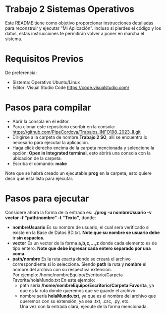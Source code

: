 # Trabajo 2 Sistemas Operativos

Este README tiene como objetivo proporcionar instrucciones detalladas para reconstruir y ejecutar "Mi Aplicación". Incluso si pierdes el código y los datos, estas instrucciones te permitirán volver a poner en marcha el sistema.  

# Requisitos Previos

De preferencia:
  - Sistema: Operativo Ubuntu/Linux
  - Editor: Visual Studio Code https://code.visualstudio.com/

# Pasos para compilar
  - Abrir la consola en el editor.
  - Para clonar este repositorio escribir en la consola: https://github.com/PipeCordova/Trabajos_INFO198_2023_II.git
  - Dirigirse a la carpeta de nombre **Trabajo 2 SO**, allí se encuentra lo necesario para ejecutar la aplicación.
  - Haga click derecho encima de la carpeta mencionada y seleccione la opción: **Open in Integrated terminal**, esto abrirá una consola con la ubicación de la carpeta.
  - Escriba el comando: **make**

Note que se habrá creado un ejecutable **prog** en la carpeta, esto quiere decir que esta listo para ejecutar.

# Pasos para ejecutar
Considere ahora la forma de la entrada es: **./prog -u nombreUsuario -v vector -f "path/nombre" -t "Texto"**, donde:
  - **nombreUsuario** Es su nombre de usuario, el cual sera verificado si existe en la Base de Datos BD.txt. **Note que su nombre se usuario debe ir sin espacios.**
  - **vector** Es un vector de la forma **a,b,c,...,z** donde cada elemento es de tipo entero. **Note que debe ingresar cada entero separado por una coma.**
  - **path/nombre** Es la ruta exacta donde se creará el archivo correspondiente si lo selecciona. Siendo **path** la ruta y **nombre** el nombre del archivo con su respectiva extensión.  
    Por ejemplo: /home/nombreEquipo/Escritorio/Carpeta Favorita/holaMundo.txt
    En este ejemplo:
      - path sería **/home/nombreEquipo/Escritorio/Carpeta Favorita**, ya que es la ruta donde queremos que se guarde el archivo.
      - nombre sería **holaMundo.txt**, ya que es el nombre del archivo que queremos con su extensión, ya sea .txt, .csc, .py, etc.  
Una vez con la entrada clara, ejecute de la forma mencionada.


    

    













